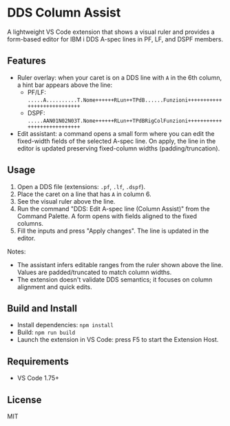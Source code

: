 # DDS Column Assist

A lightweight VS Code extension that shows a visual ruler and provides a form-based editor for IBM i DDS A-spec lines in PF, LF, and DSPF members.

## Features

- Ruler overlay: when your caret is on a DDS line with `A` in the 6th column, a hint bar appears above the line:
  - PF/LF: `.....A..........T.Nome++++++RLun++TPdB......Funzioni++++++++++++++++++++++++++++`
  - DSPF: `.....AAN01N02N03T.Nome++++++RLun++TPdBRigColFunzioni++++++++++++++++++++++++++++`
- Edit assistant: a command opens a small form where you can edit the fixed-width fields of the selected A-spec line. On apply, the line in the editor is updated preserving fixed-column widths (padding/truncation).

## Usage

1. Open a DDS file (extensions: `.pf`, `.lf`, `.dspf`).
2. Place the caret on a line that has `A` in column 6.
3. See the visual ruler above the line.
4. Run the command "DDS: Edit A-spec line (Column Assist)" from the Command Palette. A form opens with fields aligned to the fixed columns.
5. Fill the inputs and press "Apply changes". The line is updated in the editor.

Notes:
- The assistant infers editable ranges from the ruler shown above the line. Values are padded/truncated to match column widths.
- The extension doesn't validate DDS semantics; it focuses on column alignment and quick edits.

## Build and Install

- Install dependencies: `npm install`
- Build: `npm run build`
- Launch the extension in VS Code: press F5 to start the Extension Host.

## Requirements

- VS Code 1.75+

## License

MIT
